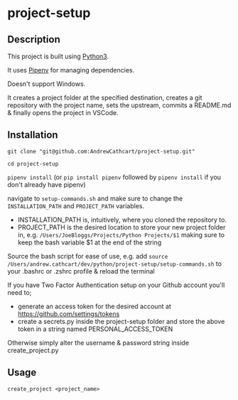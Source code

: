 # project-setup

## Description
This project is built using [Python3](https://www.python.org/download/releases/3.0/). 

It uses [Pipenv](https://docs.pipenv.org/en/latest/) for managing dependencies.

Doesn't support Windows.

It creates a project folder at the specified destination, creates a git repository with the project name, sets the upstream, commits a README.md & finally opens the project in VSCode.

## Installation
`git clone "git@github.com:AndrewCathcart/project-setup.git"`

`cd project-setup`

`pipenv install` (or `pip install pipenv` followed by `pipenv install` if you don't already have pipenv)

navigate to `setup-commands.sh` and make sure to change the `INSTALLATION_PATH` and `PROJECT_PATH` variables. 
- INSTALLATION_PATH is, intuitively, where you cloned the repository to.
- PROJECT_PATH is the desired location to store your new project folder in, e.g. `/Users/JoeBloggs/Projects/Python Projects/$1` making sure to keep the bash variable $1 at the end of the string

Source the bash script for ease of use, e.g. add `source /Users/andrew.cathcart/dev/python/project-setup/setup-commands.sh` to your .bashrc or .zshrc profile & reload the terminal

If you have Two Factor Authentication setup on your Github account you'll need to;
- generate an access token for the desired account at https://github.com/settings/tokens 
- create a secrets.py inside the project-setup folder and store the above token in a string named PERSONAL_ACCESS_TOKEN

Otherwise simply alter the username & password string inside create_project.py

## Usage
`create_project <project_name>`
